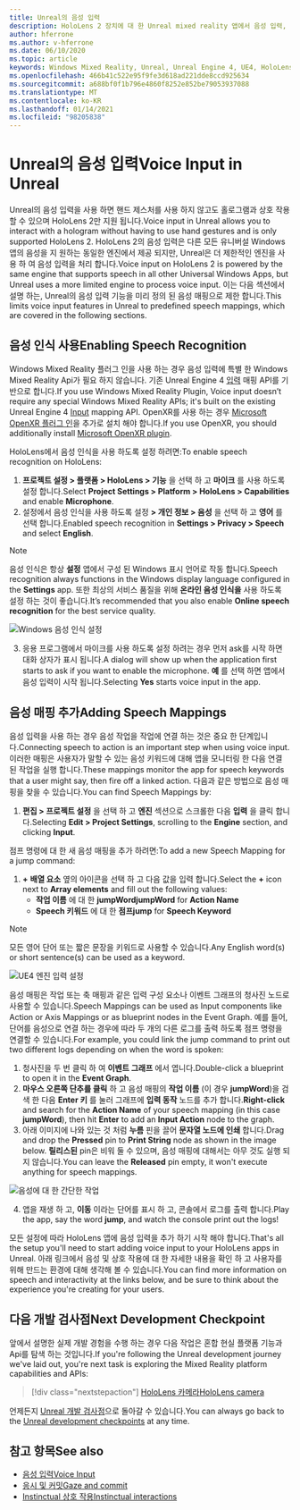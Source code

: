 ```yaml
---
title: Unreal의 음성 입력
description: HoloLens 2 장치에 대 한 Unreal mixed reality 앱에서 음성 입력, 음성 매핑 및 인식을 설정 하 고 사용 하는 방법에 대해 알아봅니다.
author: hferrone
ms.author: v-hferrone
ms.date: 06/10/2020
ms.topic: article
keywords: Windows Mixed Reality, Unreal, Unreal Engine 4, UE4, HoloLens 2, 음성, 음성 입력, 음성 인식, 혼합 현실, 개발, 기능, 설명서, 가이드, holograms, 게임 개발, 혼합 현실 헤드셋, windows Mixed reality 헤드셋, 가상 현실 헤드셋
ms.openlocfilehash: 466b41c522e95f9fe3d618ad221dde8ccd925634
ms.sourcegitcommit: a688bf0f1b796e4860f8252e852be79053937088
ms.translationtype: MT
ms.contentlocale: ko-KR
ms.lasthandoff: 01/14/2021
ms.locfileid: "98205838"
---
```

# <a name="voice-input-in-unreal"></a><span data-ttu-id="dd723-104">Unreal의 음성 입력</span><span class="sxs-lookup"><span data-stu-id="dd723-104">Voice Input in Unreal</span></span>

<span data-ttu-id="dd723-105">Unreal의 음성 입력을 사용 하면 핸드 제스처를 사용 하지 않고도 홀로그램과 상호 작용할 수 있으며 HoloLens 2만 지원 됩니다.</span><span class="sxs-lookup"><span data-stu-id="dd723-105">Voice input in Unreal allows you to interact with a hologram without having to use hand gestures and is only supported HoloLens 2.</span></span> <span data-ttu-id="dd723-106">HoloLens 2의 음성 입력은 다른 모든 유니버설 Windows 앱의 음성을 지 원하는 동일한 엔진에서 제공 되지만, Unreal은 더 제한적인 엔진을 사용 하 여 음성 입력을 처리 합니다.</span><span class="sxs-lookup"><span data-stu-id="dd723-106">Voice input on HoloLens 2 is powered by the same engine that supports speech in all other Universal Windows Apps, but Unreal uses a more limited engine to process voice input.</span></span> <span data-ttu-id="dd723-107">이는 다음 섹션에서 설명 하는, Unreal의 음성 입력 기능을 미리 정의 된 음성 매핑으로 제한 합니다.</span><span class="sxs-lookup"><span data-stu-id="dd723-107">This limits voice input features in Unreal to predefined speech mappings, which are covered in the following sections.</span></span> 

## <a name="enabling-speech-recognition"></a><span data-ttu-id="dd723-108">음성 인식 사용</span><span class="sxs-lookup"><span data-stu-id="dd723-108">Enabling Speech Recognition</span></span>

<span data-ttu-id="dd723-109">Windows Mixed Reality 플러그 인을 사용 하는 경우 음성 입력에 특별 한 Windows Mixed Reality Api가 필요 하지 않습니다. 기존 Unreal Engine 4 [입력](https://docs.unrealengine.com/Gameplay/Input/index.html) 매핑 API를 기반으로 합니다.</span><span class="sxs-lookup"><span data-stu-id="dd723-109">If you use Windows Mixed Reality Plugin, Voice input doesn’t require any special Windows Mixed Reality APIs; it's built on the existing Unreal Engine 4 [Input](https://docs.unrealengine.com/Gameplay/Input/index.html) mapping API.</span></span> <span data-ttu-id="dd723-110">OpenXR를 사용 하는 경우 [Microsoft OpenXR 플러그 인](https://github.com/microsoft/Microsoft-OpenXR-Unreal)을 추가로 설치 해야 합니다.</span><span class="sxs-lookup"><span data-stu-id="dd723-110">If you use OpenXR, you should additionally install [Microsoft OpenXR plugin](https://github.com/microsoft/Microsoft-OpenXR-Unreal).</span></span> 

<span data-ttu-id="dd723-111">HoloLens에서 음성 인식을 사용 하도록 설정 하려면:</span><span class="sxs-lookup"><span data-stu-id="dd723-111">To enable speech recognition on HoloLens:</span></span>
1. <span data-ttu-id="dd723-112">**프로젝트 설정 > 플랫폼 > HoloLens > 기능** 을 선택 하 고 **마이크** 를 사용 하도록 설정 합니다.</span><span class="sxs-lookup"><span data-stu-id="dd723-112">Select **Project Settings > Platform > HoloLens > Capabilities** and enable **Microphone**.</span></span> 
2. <span data-ttu-id="dd723-113">설정에서 음성 인식을 사용 하도록 설정 **> 개인 정보 > 음성** 을 선택 하 고 **영어** 를 선택 합니다.</span><span class="sxs-lookup"><span data-stu-id="dd723-113">Enabled speech recognition in **Settings > Privacy > Speech** and select **English**.</span></span>

> [!NOTE]
> <span data-ttu-id="dd723-114">음성 인식은 항상 **설정** 앱에서 구성 된 Windows 표시 언어로 작동 합니다.</span><span class="sxs-lookup"><span data-stu-id="dd723-114">Speech recognition always functions in the Windows display language configured in the **Settings** app.</span></span> <span data-ttu-id="dd723-115">또한 최상의 서비스 품질을 위해 **온라인 음성 인식을** 사용 하도록 설정 하는 것이 좋습니다.</span><span class="sxs-lookup"><span data-stu-id="dd723-115">It’s recommended that you also enable **Online speech recognition** for the best service quality.</span></span>

![Windows 음성 인식 설정](images/unreal/speech-recognition-settings.png)

3. <span data-ttu-id="dd723-117">응용 프로그램에서 마이크를 사용 하도록 설정 하려는 경우 먼저 ask를 시작 하면 대화 상자가 표시 됩니다.</span><span class="sxs-lookup"><span data-stu-id="dd723-117">A dialog will show up when the application first starts to ask if you want to enable the microphone.</span></span> <span data-ttu-id="dd723-118">**예** 를 선택 하면 앱에서 음성 입력이 시작 됩니다.</span><span class="sxs-lookup"><span data-stu-id="dd723-118">Selecting **Yes** starts voice input in the app.</span></span>

## <a name="adding-speech-mappings"></a><span data-ttu-id="dd723-119">음성 매핑 추가</span><span class="sxs-lookup"><span data-stu-id="dd723-119">Adding Speech Mappings</span></span>

<span data-ttu-id="dd723-120">음성 입력을 사용 하는 경우 음성 작업을 작업에 연결 하는 것은 중요 한 단계입니다.</span><span class="sxs-lookup"><span data-stu-id="dd723-120">Connecting speech to action is an important step when using voice input.</span></span> <span data-ttu-id="dd723-121">이러한 매핑은 사용자가 말할 수 있는 음성 키워드에 대해 앱을 모니터링 한 다음 연결 된 작업을 실행 합니다.</span><span class="sxs-lookup"><span data-stu-id="dd723-121">These mappings monitor the app for speech keywords that a user might say, then fire off a linked action.</span></span> <span data-ttu-id="dd723-122">다음과 같은 방법으로 음성 매핑을 찾을 수 있습니다.</span><span class="sxs-lookup"><span data-stu-id="dd723-122">You can find Speech Mappings by:</span></span>
1. <span data-ttu-id="dd723-123">**편집 > 프로젝트 설정** 을 선택 하 고 **엔진** 섹션으로 스크롤한 다음 **입력** 을 클릭 합니다.</span><span class="sxs-lookup"><span data-stu-id="dd723-123">Selecting **Edit > Project Settings**, scrolling to the **Engine** section, and clicking **Input**.</span></span>

<span data-ttu-id="dd723-124">점프 명령에 대 한 새 음성 매핑을 추가 하려면:</span><span class="sxs-lookup"><span data-stu-id="dd723-124">To add a new Speech Mapping for a jump command:</span></span>
1. <span data-ttu-id="dd723-125">**+** **배열 요소** 옆의 아이콘을 선택 하 고 다음 값을 입력 합니다.</span><span class="sxs-lookup"><span data-stu-id="dd723-125">Select the **+** icon next to **Array elements** and fill out the following values:</span></span>
    * <span data-ttu-id="dd723-126">**작업 이름** 에 대 한 **jumpWord**</span><span class="sxs-lookup"><span data-stu-id="dd723-126">**jumpWord** for **Action Name**</span></span>
    * <span data-ttu-id="dd723-127">**Speech 키워드** 에 대 한 **점프**</span><span class="sxs-lookup"><span data-stu-id="dd723-127">**jump** for **Speech Keyword**</span></span>

> [!NOTE]
> <span data-ttu-id="dd723-128">모든 영어 단어 또는 짧은 문장을 키워드로 사용할 수 있습니다.</span><span class="sxs-lookup"><span data-stu-id="dd723-128">Any English word(s) or short sentence(s) can be used as a keyword.</span></span> 

![UE4 엔진 입력 설정](images/unreal/engine-input.png)

<span data-ttu-id="dd723-130">음성 매핑은 작업 또는 축 매핑과 같은 입력 구성 요소나 이벤트 그래프의 청사진 노드로 사용할 수 있습니다.</span><span class="sxs-lookup"><span data-stu-id="dd723-130">Speech Mappings can be used as Input components like Action or Axis Mappings or as blueprint nodes in the Event Graph.</span></span> <span data-ttu-id="dd723-131">예를 들어, 단어를 음성으로 연결 하는 경우에 따라 두 개의 다른 로그를 출력 하도록 점프 명령을 연결할 수 있습니다.</span><span class="sxs-lookup"><span data-stu-id="dd723-131">For example, you could link the jump command to print out two different logs depending on when the word is spoken:</span></span>

1. <span data-ttu-id="dd723-132">청사진을 두 번 클릭 하 여 **이벤트 그래프** 에서 엽니다.</span><span class="sxs-lookup"><span data-stu-id="dd723-132">Double-click a blueprint to open it in the **Event Graph**.</span></span>
2. <span data-ttu-id="dd723-133">**마우스 오른쪽 단추를 클릭** 하 고 음성 매핑의 **작업 이름** (이 경우 **jumpWord**)을 검색 한 다음 **Enter 키** 를 눌러 그래프에 **입력 동작** 노드를 추가 합니다.</span><span class="sxs-lookup"><span data-stu-id="dd723-133">**Right-click** and search for the **Action Name** of your speech mapping (in this case **jumpWord**), then hit **Enter** to add an **Input Action** node to the graph.</span></span>
3. <span data-ttu-id="dd723-134">아래 이미지에 나와 있는 것 처럼 **누름** 핀을 끌어 **문자열 노드에 인쇄** 합니다.</span><span class="sxs-lookup"><span data-stu-id="dd723-134">Drag and drop the **Pressed** pin to **Print String** node as shown in the image below.</span></span> <span data-ttu-id="dd723-135">**릴리스된** pin은 비워 둘 수 있으며, 음성 매핑에 대해서는 아무 것도 실행 되지 않습니다.</span><span class="sxs-lookup"><span data-stu-id="dd723-135">You can leave the **Released** pin empty, it won't execute anything for speech mappings.</span></span>
 
![음성에 대 한 간단한 작업](images/unreal/voice-input-img-03.png)

4. <span data-ttu-id="dd723-137">앱을 재생 하 고, **이동** 이라는 단어를 표시 하 고, 콘솔에서 로그를 출력 합니다.</span><span class="sxs-lookup"><span data-stu-id="dd723-137">Play the app, say the word **jump**, and watch the console print out the logs!</span></span>

<span data-ttu-id="dd723-138">모든 설정에 따라 HoloLens 앱에 음성 입력을 추가 하기 시작 해야 합니다.</span><span class="sxs-lookup"><span data-stu-id="dd723-138">That's all the setup you'll need to start adding voice input to your HoloLens apps in Unreal.</span></span> <span data-ttu-id="dd723-139">아래 링크에서 음성 및 상호 작용에 대 한 자세한 내용을 확인 하 고 사용자를 위해 만드는 환경에 대해 생각해 볼 수 있습니다.</span><span class="sxs-lookup"><span data-stu-id="dd723-139">You can find more information on speech and interactivity at the links below, and be sure to think about the experience you're creating for your users.</span></span>

## <a name="next-development-checkpoint"></a><span data-ttu-id="dd723-140">다음 개발 검사점</span><span class="sxs-lookup"><span data-stu-id="dd723-140">Next Development Checkpoint</span></span>

<span data-ttu-id="dd723-141">앞에서 설명한 실제 개발 경험을 수행 하는 경우 다음 작업은 혼합 현실 플랫폼 기능과 Api를 탐색 하는 것입니다.</span><span class="sxs-lookup"><span data-stu-id="dd723-141">If you're following the Unreal development journey we've laid out, you're next task is exploring the Mixed Reality platform capabilities and APIs:</span></span> 

> [!div class="nextstepaction"]
> [<span data-ttu-id="dd723-142">HoloLens 카메라</span><span class="sxs-lookup"><span data-stu-id="dd723-142">HoloLens camera</span></span>](unreal-hololens-camera.md)

<span data-ttu-id="dd723-143">언제든지 [Unreal 개발 검사점](unreal-development-overview.md#2-core-building-blocks)으로 돌아갈 수 있습니다.</span><span class="sxs-lookup"><span data-stu-id="dd723-143">You can always go back to the [Unreal development checkpoints](unreal-development-overview.md#2-core-building-blocks) at any time.</span></span>

## <a name="see-also"></a><span data-ttu-id="dd723-144">참고 항목</span><span class="sxs-lookup"><span data-stu-id="dd723-144">See also</span></span>
* [<span data-ttu-id="dd723-145">음성 입력</span><span class="sxs-lookup"><span data-stu-id="dd723-145">Voice Input</span></span>](../../design/voice-input.md)
* [<span data-ttu-id="dd723-146">응시 및 커밋</span><span class="sxs-lookup"><span data-stu-id="dd723-146">Gaze and commit</span></span>](../../design/gaze-and-commit.md)
* [<span data-ttu-id="dd723-147">Instinctual 상호 작용</span><span class="sxs-lookup"><span data-stu-id="dd723-147">Instinctual interactions</span></span>](../../design/interaction-fundamentals.md)

